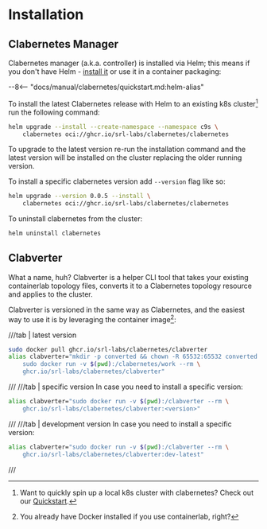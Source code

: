# Installation

## Clabernetes Manager

Clabernetes manager (a.k.a. controller) is installed via Helm; this means if you don't have Helm - [install it](https://helm.sh/docs/intro/install/) or use it in a container packaging:

--8<-- "docs/manual/clabernetes/quickstart.md:helm-alias"

To install the latest Clabernetes release with Helm to an existing k8s cluster[^1] run the following command:
<!-- --8<-- [start:chart-install] -->
```bash
helm upgrade --install --create-namespace --namespace c9s \
    clabernetes oci://ghcr.io/srl-labs/clabernetes/clabernetes
```
<!-- --8<-- [end:chart-install] -->

To upgrade to the latest version re-run the installation command and the latest version will be installed on the cluster replacing the older running version.

To install a specific clabernetes version add `--version` flag like so:

```bash
helm upgrade --version 0.0.5 --install \
    clabernetes oci://ghcr.io/srl-labs/clabernetes/clabernetes
```

To uninstall clabernetes from the cluster:

```bash
helm uninstall clabernetes
```

## Clabverter

What a name, huh? Clabverter is a helper CLI tool that takes your existing containerlab topology files, converts it to a Clabernetes topology resource and applies to the cluster.

Clabverter is versioned in the same way as Clabernetes, and the easiest way to use it is by leveraging the container image[^2]:

///tab | latest version
<!-- --8<-- [start:cv-install] -->
```bash title="set up <code>clabverter</code> alias"
sudo docker pull ghcr.io/srl-labs/clabernetes/clabverter
alias clabverter="mkdir -p converted && chown -R 65532:65532 converted && \
    sudo docker run -v $(pwd):/clabernetes/work --rm \
    ghcr.io/srl-labs/clabernetes/clabverter"
```
<!-- --8<-- [end:cv-install] -->
///
///tab | specific version
In case you need to install a specific version:

```bash
alias clabverter="sudo docker run -v $(pwd):/clabverter --rm \
    ghcr.io/srl-labs/clabernetes/clabverter:<version>"
```

///
///tab | development version
In case you need to install a specific version:

```bash
alias clabverter="sudo docker run -v $(pwd):/clabverter --rm \
    ghcr.io/srl-labs/clabernetes/clabverter:dev-latest"
```

///
[^1]: Want to quickly spin up a local k8s cluster with clabernetes? Check out our [Quickstart](quickstart.md).
[^2]: You already have Docker installed if you use containerlab, right?
